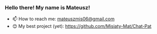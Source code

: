 ### Hello there! My name is Mateusz!
- 📫 How to reach me: mateuszmis06@gmail.com
- 😊 My best project (yet): https://github.com/Misiaty-Mat/Chat-Pat
